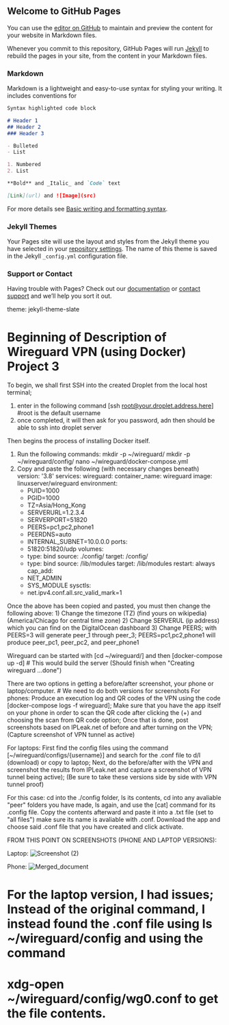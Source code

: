 ## Welcome to GitHub Pages

You can use the [editor on GitHub](https://github.com/somebody-45729/Project3_Wireguard_KH/edit/gh-pages/index.md) to maintain and preview the content for your website in Markdown files.

Whenever you commit to this repository, GitHub Pages will run [Jekyll](https://jekyllrb.com/) to rebuild the pages in your site, from the content in your Markdown files.

### Markdown

Markdown is a lightweight and easy-to-use syntax for styling your writing. It includes conventions for

```markdown
Syntax highlighted code block

# Header 1
## Header 2
### Header 3

- Bulleted
- List

1. Numbered
2. List

**Bold** and _Italic_ and `Code` text

[Link](url) and ![Image](src)
```

For more details see [Basic writing and formatting syntax](https://docs.github.com/en/github/writing-on-github/getting-started-with-writing-and-formatting-on-github/basic-writing-and-formatting-syntax).

### Jekyll Themes

Your Pages site will use the layout and styles from the Jekyll theme you have selected in your [repository settings](https://github.com/somebody-45729/Project3_Wireguard_KH/settings/pages). The name of this theme is saved in the Jekyll `_config.yml` configuration file.

### Support or Contact

Having trouble with Pages? Check out our [documentation](https://docs.github.com/categories/github-pages-basics/) or [contact support](https://support.github.com/contact) and we’ll help you sort it out.

theme: jekyll-theme-slate

# Beginning of Description of Wireguard VPN (using Docker) Project 3
To begin, we shall first SSH into the created Droplet from the local host terminal;
1) enter in the following command [ssh root@your.droplet.address.here] #root is the default username
2) once completed, it will then ask for you password, adn then should be able to ssh into droplet server

Then begins the process of installing Docker itself.
1) Run the following commands:
  mkdir -p ~/wireguard/
  mkdir -p ~/wireguard/config/
  nano ~/wireguard/docker-compose.yml
2) Copy and paste the following (with necessary changes beneath)
  version: '3.8'
services:
  wireguard:
    container_name: wireguard
    image: linuxserver/wireguard
    environment:
      - PUID=1000
      - PGID=1000
      - TZ=Asia/Hong_Kong
      - SERVERURL=1.2.3.4
      - SERVERPORT=51820
      - PEERS=pc1,pc2,phone1
      - PEERDNS=auto
      - INTERNAL_SUBNET=10.0.0.0
    ports:
      - 51820:51820/udp
    volumes:
      - type: bind
        source: ./config/
        target: /config/
      - type: bind
        source: /lib/modules
        target: /lib/modules
    restart: always
    cap_add:
      - NET_ADMIN
      - SYS_MODULE
    sysctls:
      - net.ipv4.conf.all.src_valid_mark=1
      
  Once the above has been copied and pasted, you must then change the following above:
    1) Change the timezone (TZ) (find yours on wikipedia) (America/Chicago for central time zone)
    2) Change SERVERUL (ip address) which you can find on the DigitalOcean dashboard
    3) Change PEERS; with PEERS=3 will generate peer_1 through peer_3;
       PEERS=pc1,pc2,phone1 will produce peer_pc1, peer_pc2, and peer_phone1
       
       
Wireguard can be started with [cd  ~/wireguard/] and then [docker-compose up -d] # This would build the server (Should finish when "Creating wireguard  ...done")

There are two options in getting a before/after screenshot, your phone or laptop/computer. # We need to do both versions for screenshots
For phones: Produce an execution log and QR codes of the VPN using the code [docker-compose logs -f wireguard];
            Make sure that you have the app itself on your phone in order to scan the QR code after clicking the (+) and choosing the scan from QR code option;
            Once that is done, post screenshots based on IPLeak.net of before and after turning on the VPN; (Capture screenshot of VPN tunnel as active)
            
For laptops: First find the config files using the command [~/wireguard/configs/{username}] and search for the .conf file to d/l (download) or copy to laptop;
             Next, do the before/after with the VPN and screenshot the results from IPLeak.net and capture a screenshot of VPN tunnel being active);
             (Be sure to take these versions side by side with VPN tunnel proof)

For this case: cd into the ./config folder, ls its contents, cd into any avaliable "peer" folders you have made, ls again, and use the [cat] command for its .config file.
               Copy the contents afterward and paste it into a .txt file (set to "all files") make sure its name is avaliable with .conf. Download the app and choose said
               .conf file that you have created and click activate.
               
               
FROM THIS POINT ON SCREENSHOTS (PHONE AND LAPTOP VERSIONS):

Laptop:
![Screenshot (2)](https://user-images.githubusercontent.com/90016656/143978335-03d3b0f5-4321-45fd-8677-1b7ce4d112a6.png)

Phone:
![Merged_document](https://user-images.githubusercontent.com/90016656/143978865-e5bd1234-1478-4a5b-9b36-862e1813a378.png)
               
  # For the laptop version, I had issues; Instead of the original command, I instead found the .conf file using ls ~/wireguard/config and using the command
  # xdg-open ~/wireguard/config/wg0.conf to get the file contents.
